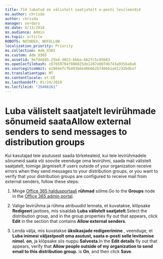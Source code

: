 ```yaml
---
title: 714 lubatud on välistelt saatjatelt e-posti leviloendid
ms.author: chrisda
author: chrisda
manager: serdars
ms.date: 4/13/2018
ms.audience: Admin
ms.topic: article
ROBOTS: NOINDEX, NOFOLLOW
localization_priority: Priority
ms.collection: Adm_O365
ms.custom: Adm_O365
ms.assetid: 9efde695-25b4-4023-bbba-bb2fc5c95b83
ms.openlocfilehash: c87659704f086025de1287e807db743a935ba8a6
ms.sourcegitcommit: e2864efcfb493b6e46b662b746661a61232bdba7
ms.translationtype: MT
ms.contentlocale: et-EE
ms.lasthandoff: 01/24/2019
ms.locfileid: "29466161"
---
```

# <a name="allow-external-senders-to-send-messages-to-distribution-groups"></a><span data-ttu-id="c383e-102">Luba välistelt saatjatelt levirühmade sõnumeid saata</span><span class="sxs-lookup"><span data-stu-id="c383e-102">Allow external senders to send messages to distribution groups</span></span>

<span data-ttu-id="c383e-103">Kui kasutajad teie asutusest saada tõrketeateid, kui teie levirühmadele sõnumeid saata või soovite veenduge oma levirühmi, saada mail välistelt saatjatelt, toimige järgmiselt.</span><span class="sxs-lookup"><span data-stu-id="c383e-103">If users outside of your organization receive errors when they send messages to your distribution groups, or you want to verify that your distribution groups are configured to receive mail from external senders, follow these steps:</span></span>
  
1. <span data-ttu-id="c383e-104">Minge [Office 365 haldusportaali](https://portal.office.com/adminportal/home#/groups) **rühmad** sõlme.</span><span class="sxs-lookup"><span data-stu-id="c383e-104">Go to the **Groups** node in the [Office 365 admin portal](https://portal.office.com/adminportal/home#/groups).</span></span>
    
2. <span data-ttu-id="c383e-105">Valige levirühma ja rühma atribuudid lennata, et kuvatakse, klõpsake **Redigeeri** jaotises, mis sisaldab **Luba välistelt saatjatelt**.</span><span class="sxs-lookup"><span data-stu-id="c383e-105">Select the distribution group, and in the group properties fly out that appears, click **Edit** in the section that contains **Allow external senders**.</span></span>
    
3. <span data-ttu-id="c383e-p101">Lenda välja, mis kuvatakse **üksikasjade redigeerimine** , veenduge, et **Luba inimesi väljastpoolt oma asutust, saata e-posti selle levitamise nimel.** **on**, ja klõpsake siis nuppu **Salvesta**.</span><span class="sxs-lookup"><span data-stu-id="c383e-p101">In the **Edit details** fly out that appears, verify that **Allow people outside of my organization to send email to this distribution group.** is **On**, and then click **Save**.</span></span>
    

